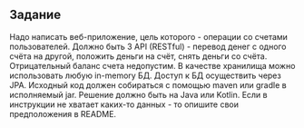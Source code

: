 
## Задание 
Надо написать веб-приложение, цель которого - операции со счетами пользователей.
Должно быть 3 API (RESTful) - перевод денег с одного счёта на другой, положить деньги на счёт, снять деньги со счёта.
Отрицательный баланс счета недопустим.
В качестве хранилища можно использовать любую in-memory БД. Доступ к БД осуществить через JPA.
Исходный код должен собираться с помощью maven или gradle в исполняемый jar.
Решение должно быть на Java или Kotlin.
Если в инструкции не хватает каких-то данных - то опишите свои предположения в README.
